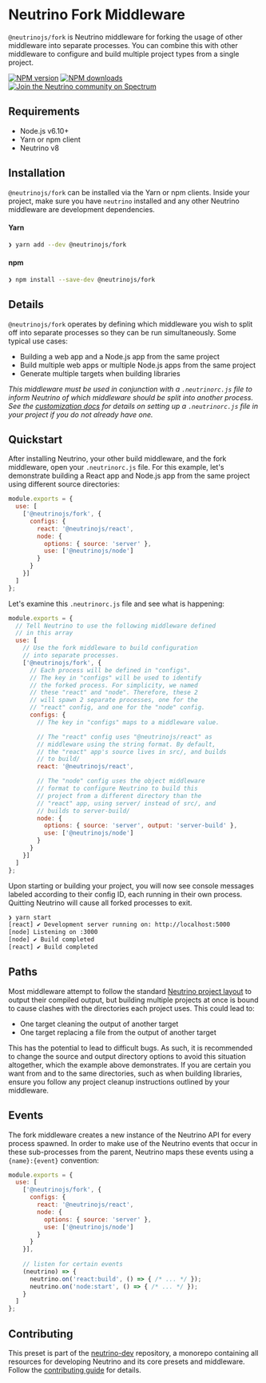 # Neutrino Fork Middleware

`@neutrinojs/fork` is Neutrino middleware for forking the usage of other middleware into separate processes.
You can combine this with other middleware to configure and build multiple project types from a single project.

[![NPM version][npm-image]][npm-url]
[![NPM downloads][npm-downloads]][npm-url]
[![Join the Neutrino community on Spectrum][spectrum-image]][spectrum-url]

## Requirements

- Node.js v6.10+
- Yarn or npm client
- Neutrino v8

## Installation

`@neutrinojs/fork` can be installed via the Yarn or npm clients. Inside your project, make sure you have
`neutrino` installed and any other Neutrino middleware are development dependencies.

#### Yarn

```bash
❯ yarn add --dev @neutrinojs/fork
```

#### npm

```bash
❯ npm install --save-dev @neutrinojs/fork
```

## Details

`@neutrinojs/fork` operates by defining which middleware you wish to split off into separate processes so they
can be run simultaneously. Some typical use cases:

- Building a web app and a Node.js app from the same project
- Build multiple web apps or multiple Node.js apps from the same project
- Generate multiple targets when building libraries

_This middleware must be used in conjunction with a `.neutrinorc.js` file to inform Neutrino of which
middleware should be split into another process. See the [customization docs](https://neutrino.js.org/customization/)
for details on setting up a `.neutrinorc.js` file in your project if you do not already have one._

## Quickstart

After installing Neutrino, your other build middleware, and the fork middleware, open your `.neutrinorc.js` file.
For this example, let's demonstrate building a React app and Node.js app from the same project using different source
directories:

```js
module.exports = {
  use: [
    ['@neutrinojs/fork', {
      configs: {
        react: '@neutrinojs/react',
        node: {
          options: { source: 'server' },
          use: ['@neutrinojs/node']
        }
      }
    }]
  ]
};
```

Let's examine this `.neutrinorc.js` file and see what is happening:

```js
module.exports = {
  // Tell Neutrino to use the following middleware defined
  // in this array
  use: [
    // Use the fork middleware to build configuration
    // into separate processes.
    ['@neutrinojs/fork', {
      // Each process will be defined in "configs".
      // The key in "configs" will be used to identify
      // the forked process. For simplicity, we named
      // these "react" and "node". Therefore, these 2
      // will spawn 2 separate processes, one for the
      // "react" config, and one for the "node" config.
      configs: {
        // The key in "configs" maps to a middleware value.

        // The "react" config uses "@neutrinojs/react" as
        // middleware using the string format. By default,
        // the "react" app's source lives in src/, and builds
        // to build/
        react: '@neutrinojs/react',

        // The "node" config uses the object middleware
        // format to configure Neutrino to build this
        // project from a different directory than the
        // "react" app, using server/ instead of src/, and
        // builds to server-build/
        node: {
          options: { source: 'server', output: 'server-build' },
          use: ['@neutrinojs/node']
        }
      }
    }]
  ]
};
```

Upon starting or building your project, you will now see console messages labeled according to their config ID,
each running in their own process. Quitting Neutrino will cause all forked processes to exit.

```bash
❯ yarn start
[react] ✔ Development server running on: http://localhost:5000
[node] Listening on :3000
[node] ✔ Build completed
[react] ✔ Build completed
```

## Paths

Most middleware attempt to follow the standard [Neutrino project layout](https://neutrino.js.org/project-layout)
to output their compiled output, but building multiple projects at once is bound to cause clashes with
the directories each project uses. This could lead to:

- One target cleaning the output of another target
- One target replacing a file from the output of another target

This has the potential to lead to difficult bugs. As such, it is recommended to change the source and output directory
options to avoid this situation altogether, which the example above demonstrates. If you are certain you want from
and to the same directories, such as when building libraries, ensure you follow any project cleanup instructions
outlined by your middleware.

## Events

The fork middleware creates a new instance of the Neutrino API for every process spawned.
In order to make use of the Neutrino events that occur in these sub-processes from the parent, Neutrino maps
these events using a `{name}:{event}` convention:

```js
module.exports = {
  use: [
    ['@neutrinojs/fork', {
      configs: {
        react: '@neutrinojs/react',
        node: {
          options: { source: 'server' },
          use: ['@neutrinojs/node']
        }
      }
    }],
    
    // listen for certain events
    (neutrino) => {
      neutrino.on('react:build', () => { /* ... */ });
      neutrino.on('node:start', () => { /* ... */ });
    }
  ]
};
```

## Contributing

This preset is part of the [neutrino-dev](https://github.com/mozilla-neutrino/neutrino-dev) repository, a monorepo
containing all resources for developing Neutrino and its core presets and middleware. Follow the
[contributing guide](https://neutrino.js.org/contributing) for details.

[npm-image]: https://img.shields.io/npm/v/@neutrinojs/fork.svg
[npm-downloads]: https://img.shields.io/npm/dt/@neutrinojs/fork.svg
[npm-url]: https://npmjs.org/package/@neutrinojs/fork
[spectrum-image]: https://withspectrum.github.io/badge/badge.svg
[spectrum-url]: https://spectrum.chat/neutrino
